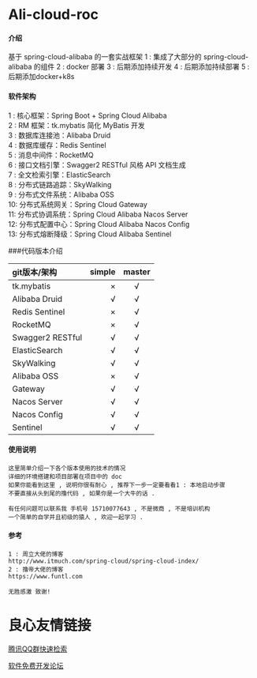 # Ali-cloud-roc

#### 介绍
基于 spring-cloud-alibaba 的一套实战框架
1 : 集成了大部分的 spring-cloud-alibaba 的组件
2 : docker 部署
3 : 后期添加持续开发
4 : 后期添加持续部署
5 : 后期添加docker+k8s

#### 软件架构
1 : 核心框架：Spring Boot + Spring Cloud Alibaba  
2 : RM 框架：tk.mybatis 简化 MyBatis 开发    
3 : 数据库连接池：Alibaba Druid    
4 : 数据库缓存：Redis Sentinel    
5 : 消息中间件：RocketMQ    
6 : 接口文档引擎：Swagger2 RESTful 风格 API 文档生成    
7 : 全文检索引擎：ElasticSearch    
8 : 分布式链路追踪：SkyWalking    
9 : 分布式文件系统：Alibaba OSS   
10: 分布式系统网关：Spring Cloud Gateway   
11: 分布式协调系统：Spring Cloud Alibaba Nacos Server   
12: 分布式配置中心：Spring Cloud Alibaba Nacos Config   
13: 分布式熔断降级：Spring Cloud Alibaba Sentinel    
 

###代码版本介绍  

|git版本/架构       | simple |  master |
|:----------------|--------:|:-------:|
|tk.mybatis       |  ×      |   √     |
|Alibaba Druid    |  √      |   √     |
|Redis Sentinel   |  ×      |   √     |
|RocketMQ         |  ×      |   √     |
|Swagger2 RESTful |  √      |   √     |
|ElasticSearch    |  √      |   √     |
|SkyWalking       |  √      |   √     |
|Alibaba OSS      |  ×      |   √     |
|Gateway          |  √      |   √     |
|Nacos Server     |  √      |   √     |
|Nacos Config     |  √      |   √     |
|Sentinel         |  √      |   √     |

#### 使用说明
    这里简单介绍一下各个版本使用的技术的情况  
    详细的环境搭建和项目部署在项目中的 doc   
    如果你能看到这里 , 说明你很有耐心 , 推荐下一步一定要看看1 : 本地启动步骤
    不要直接从头到尾的撸代码 , 如果你是一个大牛的话 .  
 
    有任何问题可以联系我 手机号 15710077643 , 不是微商 , 不是培训机构  
    一个简单的自学并且初级的猿人 , 欢迎一起学习 . 
    

#### 参考
    1 : 周立大佬的博客  
    http://www.itmuch.com/spring-cloud/spring-cloud-index/
    2 : 撸帝大佬的博客
    https://www.funtl.com
    
    无胜感激 致谢!    
       

 # 良心友情链接

[腾讯QQ群快速检索](http://u.720life.cn/s/8cf73f7c)

[软件免费开发论坛](http://u.720life.cn/s/bbb01dc0)